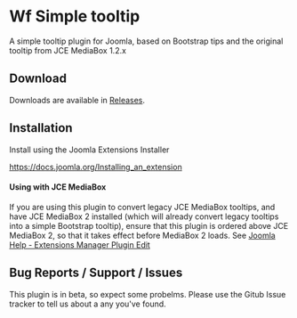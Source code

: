 # Wf Simple tooltip
A simple tooltip plugin for Joomla, based on Bootstrap tips and the original tooltip from JCE MediaBox 1.2.x

## Download
Downloads are available in [Releases](https://github.com/widgetfactory/wf_tooltip/releases).

## Installation
Install using the Joomla Extensions Installer

https://docs.joomla.org/Installing_an_extension

#### Using with JCE MediaBox

If you are using this plugin to convert legacy JCE MediaBox tooltips, and have JCE MediaBox 2 installed (which will already convert legacy tooltips into a simple Bootstrap tooltip), ensure that this plugin is ordered above JCE MediaBox 2, so that it takes effect before MediaBox 2 loads. See [Joomla Help - Extensions Manager Plugin Edit](https://help.joomla.org/proxy?keyref=Help39:Extensions_Plugin_Manager_Edit&lang=en#Details)

## Bug Reports / Support / Issues
This plugin is in beta, so expect some probelms. Please use the Gitub Issue tracker to tell us about a any you've found.
